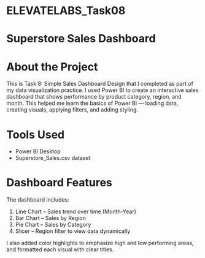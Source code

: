 # ELEVATELABS_Task08
# Superstore Sales Dashboard 
# About the Project
This is Task 8: Simple Sales Dashboard Design that I completed as part of my data visualization practice. I used Power BI to create an interactive sales dashboard that shows performance by product category, region, and month. This helped me learn the basics of Power BI — loading data, creating visuals, applying filters, and adding styling.

# Tools Used
- Power BI Desktop
- Superstore_Sales.csv dataset

# Dashboard Features
The dashboard includes:
1. Line Chart – Sales trend over time (Month-Year)
2. Bar Chart – Sales by Region
3. Pie Chart – Sales by Category
4. Slicer – Region filter to view data dynamically

I also added color highlights to emphasize high and low performing areas, and formatted each visual with clear titles.
